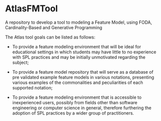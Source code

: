 # AtlasFMTool
A repository to develop a tool to modeling a Feature Model, using FODA, Cardinality-Based and Generative Programming

The Atlas tool goals can be listed as follows:

* To provide a feature modeling environment that will be ideal for educational settings in which students may have little to no experience with SPL practices and may be initially unmotivated regarding the subject;

* To provide a feature model repository that will serve as a database of pre validated example feature models in various notations, presenting various examples of the commonalities and peculiarities of each supported notation;

* To provide a feature modeling environment that is accessible to inexperienced users, possibly from fields other than software engineering or computer science in general, therefore furthering the adoption of SPL practices
by a wider group of practitioners.
